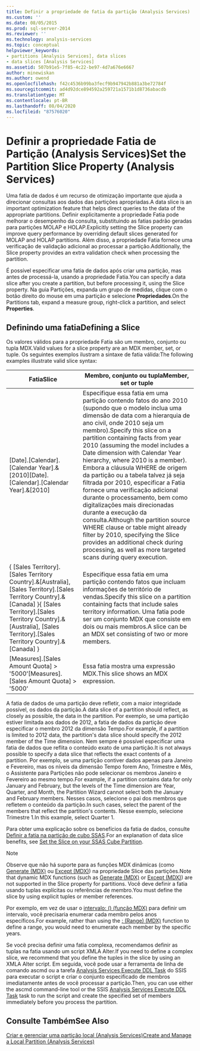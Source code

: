 ```yaml
---
title: Definir a propriedade de fatia da partição (Analysis Services) | Microsoft Docs
ms.custom: ''
ms.date: 08/05/2015
ms.prod: sql-server-2014
ms.reviewer: ''
ms.technology: analysis-services
ms.topic: conceptual
helpviewer_keywords:
- partitions [Analysis Services], data slices
- data slices [Analysis Services]
ms.assetid: 507b91e5-7f85-4c22-be97-4d7a676e6667
author: minewiskan
ms.author: owend
ms.openlocfilehash: f42c4536b99ba3fecf9b947942b881a3be72784f
ms.sourcegitcommit: ad4d92dce894592a259721a1571b1d8736abacdb
ms.translationtype: MT
ms.contentlocale: pt-BR
ms.lasthandoff: 08/04/2020
ms.locfileid: "87576020"
---
```

# <a name="set-the-partition-slice-property-analysis-services"></a><span data-ttu-id="12c92-102">Definir a propriedade Fatia de Partição (Analysis Services)</span><span class="sxs-lookup"><span data-stu-id="12c92-102">Set the Partition Slice Property (Analysis Services)</span></span>
  <span data-ttu-id="12c92-103">Uma fatia de dados é um recurso de otimização importante que ajuda a direcionar consultas aos dados das partições apropriadas.</span><span class="sxs-lookup"><span data-stu-id="12c92-103">A data slice is an important optimization feature that helps direct queries to the data of the appropriate partitions.</span></span> <span data-ttu-id="12c92-104">Definir explicitamente a propriedade Fatia pode melhorar o desempenho da consulta, substituindo as fatias padrão geradas para partições MOLAP e HOLAP.</span><span class="sxs-lookup"><span data-stu-id="12c92-104">Explicitly setting the Slice property can improve query performance by overriding default slices generated for MOLAP and HOLAP partitions.</span></span> <span data-ttu-id="12c92-105">Além disso, a propriedade Fatia fornece uma verificação de validação adicional ao processar a partição.</span><span class="sxs-lookup"><span data-stu-id="12c92-105">Additionally, the Slice property provides an extra validation check when processing the partition.</span></span>  
  
 <span data-ttu-id="12c92-106">É possível especificar uma fatia de dados após criar uma partição, mas antes de processá-la, usando a propriedade Fatia.</span><span class="sxs-lookup"><span data-stu-id="12c92-106">You can specify a data slice after you create a partition, but before processing it, using the Slice property.</span></span> <span data-ttu-id="12c92-107">Na guia Partições, expanda um grupo de medidas, clique com o botão direito do mouse em uma partição e selecione **Propriedades**.</span><span class="sxs-lookup"><span data-stu-id="12c92-107">On the Partitions tab, expand a measure group, right-click a partition, and select **Properties**.</span></span>  
  
## <a name="defining-a-slice"></a><span data-ttu-id="12c92-108">Definindo uma fatia</span><span class="sxs-lookup"><span data-stu-id="12c92-108">Defining a Slice</span></span>  
 <span data-ttu-id="12c92-109">Os valores válidos para a propriedade Fatia são um membro, conjunto ou tupla MDX.</span><span class="sxs-lookup"><span data-stu-id="12c92-109">Valid values for a slice property are an MDX member, set, or tuple.</span></span> <span data-ttu-id="12c92-110">Os seguintes exemplos ilustram a sintaxe de fatia válida:</span><span class="sxs-lookup"><span data-stu-id="12c92-110">The following examples illustrate valid slice syntax:</span></span>  
  
|<span data-ttu-id="12c92-111">Fatia</span><span class="sxs-lookup"><span data-stu-id="12c92-111">Slice</span></span>|<span data-ttu-id="12c92-112">Membro, conjunto ou tupla</span><span class="sxs-lookup"><span data-stu-id="12c92-112">Member, set or tuple</span></span>|  
|-----------|--------------------------|  
|<span data-ttu-id="12c92-113">[Date].[Calendar].[Calendar Year].&[2010]</span><span class="sxs-lookup"><span data-stu-id="12c92-113">[Date].[Calendar].[Calendar Year].&[2010]</span></span>|<span data-ttu-id="12c92-114">Especifique essa fatia em uma partição contendo fatos do ano 2010 (supondo que o modelo inclua uma dimensão de data com a hierarquia de ano civil, onde 2010 seja um membro).</span><span class="sxs-lookup"><span data-stu-id="12c92-114">Specify this slice on a partition containing facts from year 2010 (assuming the model includes a Date dimension with Calendar Year hierarchy, where 2010 is a member).</span></span> <span data-ttu-id="12c92-115">Embora a cláusula WHERE de origem da partição ou a tabela talvez já seja filtrada por 2010, especificar a Fatia fornece uma verificação adicional durante o processamento, bem como digitalizações mais direcionadas durante a execução da consulta.</span><span class="sxs-lookup"><span data-stu-id="12c92-115">Although the partition source WHERE clause or table might already filter by 2010, specifying the Slice provides an additional check during processing, as well as more targeted scans during query execution.</span></span>|  
|<span data-ttu-id="12c92-116">{ [Sales Territory].[Sales Territory Country].&[Australia], [Sales Territory].[Sales Territory Country].&[Canada] }</span><span class="sxs-lookup"><span data-stu-id="12c92-116">{ [Sales Territory].[Sales Territory Country].&[Australia], [Sales Territory].[Sales Territory Country].&[Canada] }</span></span>|<span data-ttu-id="12c92-117">Especifique essa fatia em uma partição contendo fatos que incluam informações de território de vendas.</span><span class="sxs-lookup"><span data-stu-id="12c92-117">Specify this slice on a partition containing facts that include sales territory information.</span></span> <span data-ttu-id="12c92-118">Uma fatia pode ser um conjunto MDX que consiste em dois ou mais membros.</span><span class="sxs-lookup"><span data-stu-id="12c92-118">A slice can be an MDX set consisting of two or more members.</span></span>|  
|<span data-ttu-id="12c92-119">[Measures].[Sales Amount Quota] > '5000'</span><span class="sxs-lookup"><span data-stu-id="12c92-119">[Measures].[Sales Amount Quota] > '5000'</span></span>|<span data-ttu-id="12c92-120">Essa fatia mostra uma expressão MDX.</span><span class="sxs-lookup"><span data-stu-id="12c92-120">This slice shows an MDX expression.</span></span>|  
  
 <span data-ttu-id="12c92-121">A fatia de dados de uma partição deve refletir, com a maior integridade possível, os dados da partição.</span><span class="sxs-lookup"><span data-stu-id="12c92-121">A data slice of a partition should reflect, as closely as possible, the data in the partition.</span></span> <span data-ttu-id="12c92-122">Por exemplo, se uma partição estiver limitada aos dados de 2012, a fatia de dados da partição deve especificar o membro 2012 da dimensão Tempo.</span><span class="sxs-lookup"><span data-stu-id="12c92-122">For example, if a partition is limited to 2012 data, the partition's data slice should specify the 2012 member of the Time dimension.</span></span> <span data-ttu-id="12c92-123">Nem sempre é possível especificar uma fatia de dados que reflita o conteúdo exato de uma partição.</span><span class="sxs-lookup"><span data-stu-id="12c92-123">It is not always possible to specify a data slice that reflects the exact contents of a partition.</span></span> <span data-ttu-id="12c92-124">Por exemplo, se uma partição contiver dados apenas para Janeiro e Fevereiro, mas os níveis da dimensão Tempo forem Ano, Trimestre e Mês, o Assistente para Partições não pode selecionar os membros Janeiro e Fevereiro ao mesmo tempo.</span><span class="sxs-lookup"><span data-stu-id="12c92-124">For example, if a partition contains data for only January and February, but the levels of the Time dimension are Year, Quarter, and Month, the Partition Wizard cannot select both the January and February members.</span></span> <span data-ttu-id="12c92-125">Nesses casos, selecione o pai dos membros que refletem o conteúdo da partição.</span><span class="sxs-lookup"><span data-stu-id="12c92-125">In such cases, select the parent of the members that reflect the partition's contents.</span></span> <span data-ttu-id="12c92-126">Nesse exemplo, selecione Trimestre 1.</span><span class="sxs-lookup"><span data-stu-id="12c92-126">In this example, select Quarter 1.</span></span>  
  
 <span data-ttu-id="12c92-127">Para obter uma explicação sobre os benefícios da fatia de dados, consulte [Definir a fatia na partição de cubo SSAS](https://go.microsoft.com/fwlink/?LinkId=317783).</span><span class="sxs-lookup"><span data-stu-id="12c92-127">For an explanation of data slice benefits, see [Set the Slice on your SSAS Cube Partition](https://go.microsoft.com/fwlink/?LinkId=317783).</span></span>  
  
> [!NOTE]  
>  <span data-ttu-id="12c92-128">Observe que não há suporte para as funções MDX dinâmicas (como [Generate &#40;MDX&#41;](/sql/mdx/generate-mdx) ou [Except &#40;MDX&#41;](/sql/mdx/except-mdx-function)) na propriedade Slice das partições.</span><span class="sxs-lookup"><span data-stu-id="12c92-128">Note that dynamic MDX functions (such as [Generate &#40;MDX&#41;](/sql/mdx/generate-mdx) or [Except &#40;MDX&#41;](/sql/mdx/except-mdx-function)) are not supported in the Slice property for partitions.</span></span> <span data-ttu-id="12c92-129">Você deve definir a fatia usando tuplas explícitas ou referências de membro.</span><span class="sxs-lookup"><span data-stu-id="12c92-129">You must define the slice by using explicit tuples or member references.</span></span>  
>   
>  <span data-ttu-id="12c92-130">Por exemplo, em vez de usar o [intervalo: &#40;&#41; &#40;função MDX&#41;](/sql/mdx/range-mdx) para definir um intervalo, você precisaria enumerar cada membro pelos anos específicos.</span><span class="sxs-lookup"><span data-stu-id="12c92-130">For example, rather than using the [: &#40;Range&#41; &#40;MDX&#41;](/sql/mdx/range-mdx) function to define a range, you would need to enumerate each member by the specific years.</span></span>  
>   
>  <span data-ttu-id="12c92-131">Se você precisa definir uma fatia complexa, recomendamos definir as tuplas na fatia usando um script XMLA Alter.</span><span class="sxs-lookup"><span data-stu-id="12c92-131">If you need to define a complex slice, we recommend that you define the tuples in the slice by using an XMLA Alter script.</span></span> <span data-ttu-id="12c92-132">Em seguida, você pode usar a ferramenta de linha de comando ascmd ou a tarefa [Analysis Services Execute DDL Task](../../integration-services/control-flow/analysis-services-execute-ddl-task.md) do SSIS para executar o script e criar o conjunto especificado de membros imediatamente antes de você processar a partição.</span><span class="sxs-lookup"><span data-stu-id="12c92-132">Then, you can use either the ascmd command-line tool or the SSIS [Analysis Services Execute DDL Task](../../integration-services/control-flow/analysis-services-execute-ddl-task.md) task to run the script and create the specified set of members immediately before you process the partition.</span></span>  
  
## <a name="see-also"></a><span data-ttu-id="12c92-133">Consulte Também</span><span class="sxs-lookup"><span data-stu-id="12c92-133">See Also</span></span>  
 [<span data-ttu-id="12c92-134">Criar e gerenciar uma partição local &#40;Analysis Services&#41;</span><span class="sxs-lookup"><span data-stu-id="12c92-134">Create and Manage a Local Partition &#40;Analysis Services&#41;</span></span>](create-and-manage-a-local-partition-analysis-services.md)  
  
  
